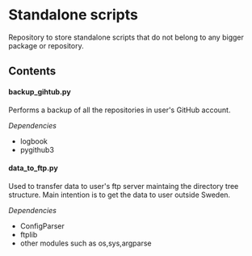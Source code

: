 # Standalone scripts

Repository to store standalone scripts that do not belong to any bigger package or repository.

## Contents

#### backup_gihtub.py
Performs a backup of all the repositories in user's GitHub account.

*Dependencies*

* logbook
* pygithub3

#### data_to_ftp.py
Used to transfer data to user's ftp server maintaing the directory tree structure. Main intention
is to get the data to user outside Sweden.

*Dependencies*

* ConfigParser
* ftplib
* other modules such as os,sys,argparse
